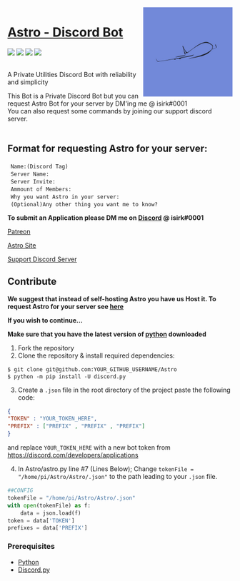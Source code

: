 <img src="Images/astro.png" align="right" align="right" height="200" />

# [Astro - Discord Bot](https://asksirk.com/Astro)
<p>
  <img src="https://img.shields.io/discord/743121194911531110">
  <img src="https://img.shields.io/github/contributors/ISIRK/Astro?style=flat">
  <img src="https://img.shields.io/github/last-commit/ISIRK/Astro">
  <img src="https://img.shields.io/github/v/release/ISIRK/Astro?include_prereleases&style=flat">
<p>

<br>
A Private Utilities Discord Bot with reliability and simplicity<br>

This Bot is a Private Discord Bot but you can request Astro Bot for your server by DM'ing me @ isirk#0001<br>
You can also request some commands by joining our support discord server.<br>
<br>

## Format for requesting Astro for your server:

` Name:(Discord Tag)`<br>
` Server Name:`<br>
` Server Invite:`<br>
` Ammount of Members:`<br>
` Why you want Astro in your server:`<br>
` (Optional)Any other thing you want me to know?`

**To submit an Application please DM me on [Discord](https://discord.com) @ isirk#0001**

[Patreon](https://www.patreon.com/Astro_Bot)

[Astro Site](https://asksirk.com/Astro/)

[Support Discord Server](https://discord.gg/s5ZPSRe)

## Contribute
**We suggest that instead of self-hosting Astro you have us Host it. To request Astro for your server see [here](https://github.com/ISIRK/Astro/blob/master/README.md#format-for-requesting-astro-for-your-server)**

**If you wish to continue...**

**Make sure that you have the latest version of [python](https://www.python.org/) downloaded**
1. Fork the repository
2. Clone the repository & install required dependencies:
```
$ git clone git@github.com:YOUR_GITHUB_USERNAME/Astro
$ python -m pip install -U discord.py
```
3. Create a `.json` file in the root directory of the project paste the following code:
```json
{
"TOKEN" : "YOUR_TOKEN_HERE",
"PREFIX" : ["PREFIX" , "PREFIX" , "PREFIX"]
}
```
and replace `YOUR_TOKEN_HERE` with a new bot token from https://discord.com/developers/applications

4. In Astro/astro.py line #7 (Lines Below); Change `tokenFile = "/home/pi/Astro/Astro/.json"` to the path leading to your `.json` file.
```py
##CONFIG
tokenFile = "/home/pi/Astro/Astro/.json"
with open(tokenFile) as f:
    data = json.load(f)
token = data['TOKEN']
prefixes = data['PREFIX']
```

### Prerequisites
- [Python](https://www.python.org/)
- [Discord.py](https://discordpy.readthedocs.io/en/latest/index.html)

